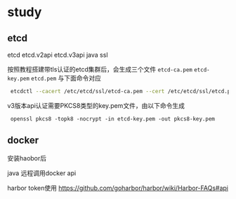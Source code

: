 # study
## etcd
etcd etcd.v2api etcd.v3api java ssl

按照教程搭建带tls认证的etcd集群后，会生成三个文件
`etcd-ca.pem`  `etcd-key.pem`  `etcd.pem`
与下面命令对应  

``` bash
 etcdctl --cacert /etc/etcd/ssl/etcd-ca.pem --cert /etc/etcd/ssl/etcd.pem --key /etc/etcd/ssl/etcd-key.pem get /hello
```


v3版本api认证需要PKCS8类型的key.pem文件，由以下命令生成

` openssl pkcs8 -topk8 -nocrypt -in etcd-key.pem -out pkcs8-key.pem`

## docker

安装haobor后

java 远程调用docker api

harbor token使用
https://github.com/goharbor/harbor/wiki/Harbor-FAQs#api

